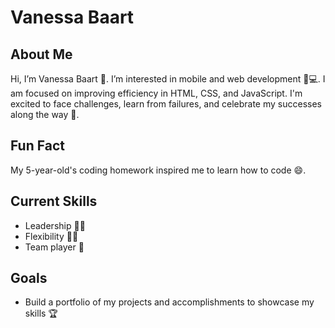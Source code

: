 # Vanessa Baart

## About Me
Hi, I’m Vanessa Baart 👋. I’m interested in mobile and web development 📱💻. I am focused on improving efficiency in HTML, CSS, and JavaScript. I'm excited to face challenges, learn from failures, and celebrate my successes along the way 🎉.

## Fun Fact
My 5-year-old's coding homework inspired me to learn how to code 😄.

## Current Skills
- Leadership 👩‍🏫
- Flexibility 🤸‍♀️
- Team player 🤝

## Goals
- Build a portfolio of my projects and accomplishments to showcase my skills 🏆
